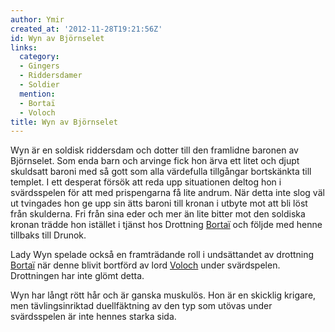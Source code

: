 ```yaml
---
author: Ymir
created_at: '2012-11-28T19:21:56Z'
id: Wyn av Björnselet
links:
  category:
  - Gingers
  - Riddersdamer
  - Soldier
  mention:
  - Bortaï
  - Voloch
title: Wyn av Björnselet
---
```


Wyn är en soldisk riddersdam och dotter till den framlidne baronen av Björnselet. Som enda barn och
arvinge fick hon ärva ett litet och djupt skuldsatt baroni med så gott som alla värdefulla
tillgångar bortskänkta till templet. I ett desperat försök att reda upp situationen deltog hon i
svärdsspelen för att med prispengarna få lite andrum. När detta inte slog väl ut tvingades hon ge
upp sin ätts baroni till kronan i utbyte mot att bli löst från skulderna. Fri från sina eder och mer
än lite bitter mot den soldiska kronan trädde hon istället i tjänst hos Drottning [Bortaï] och
följde med henne tillbaks till Drunok.

Lady Wyn spelade också en framträdande roll i undsättandet av drottning [Bortaï] när denne blivit
bortförd av lord [Voloch] under svärdspelen. Drottningen har inte glömt detta.

Wyn har långt rött hår och är ganska muskulös. Hon är en skicklig krigare, men tävlingsinriktad
duellfäktning av den typ som utövas under svärdsspelen är inte hennes starka sida.

  [Bortaï]: Bortaï
  [Voloch]: Voloch